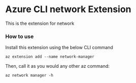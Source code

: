 # Azure CLI network Extension #
This is the extension for network

### How to use ###
Install this extension using the below CLI command
```
az extension add --name network-manager
```

Then, call it as you would any other az command:
```
az network manager -h
```